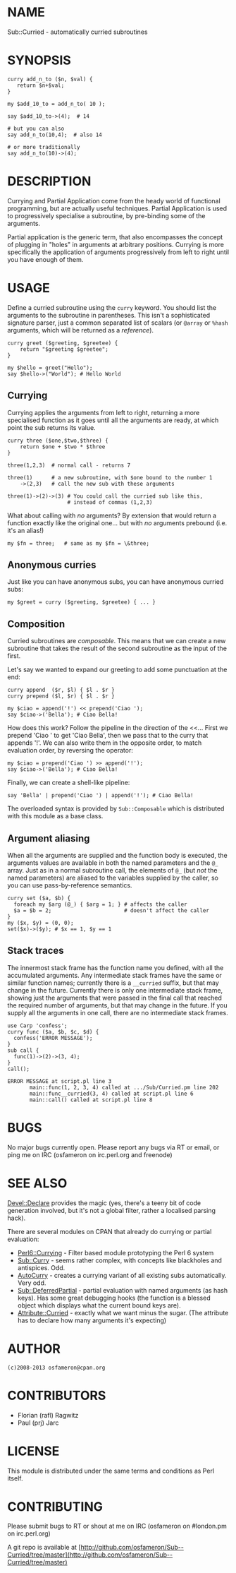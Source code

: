 # NAME

Sub::Curried - automatically curried subroutines

# SYNOPSIS

    curry add_n_to ($n, $val) {
       return $n+$val;
    }

    my $add_10_to = add_n_to( 10 );

    say $add_10_to->(4);  # 14

    # but you can also
    say add_n_to(10,4);  # also 14

    # or more traditionally
    say add_n_to(10)->(4);

# DESCRIPTION

Currying and Partial Application come from the heady world of functional
programming, but are actually useful techniques.  Partial Application is used
to progressively specialise a subroutine, by pre-binding some of the arguments.

Partial application is the generic term, that also encompasses the concept of
plugging in "holes" in arguments at arbitrary positions.  Currying is more
specifically the application of arguments progressively from left to right
until you have enough of them.

# USAGE

Define a curried subroutine using the `curry` keyword.  You should list the
arguments to the subroutine in parentheses.  This isn't a sophisticated signature
parser, just a common separated list of scalars (or `@array` or `%hash` arguments,
which will be returned as a _reference_).

    curry greet ($greeting, $greetee) {
        return "$greeting $greetee";
    }

    my $hello = greet("Hello");
    say $hello->("World"); # Hello World

## Currying

Currying applies the arguments from left to right, returning a more specialised function
as it goes until all the arguments are ready, at which point the sub returns its value.

    curry three ($one,$two,$three) {
        return $one + $two * $three
    }

    three(1,2,3)  # normal call - returns 7

    three(1)      # a new subroutine, with $one bound to the number 1
        ->(2,3)   # call the new sub with these arguments

    three(1)->(2)->(3) # You could call the curried sub like this,
                       # instead of commas (1,2,3)

What about calling with _no_ arguments?  By extension that would return a function exactly
like the original one... but with _no_ arguments prebound (i.e. it's an alias!)

    my $fn = three;   # same as my $fn = \&three;

## Anonymous curries

Just like you can have anonymous subs, you can have anonymous curried subs:

    my $greet = curry ($greeting, $greetee) { ... }

## Composition

Curried subroutines are _composable_.  This means that we can create a new
subroutine that takes the result of the second subroutine as the input of the
first.

Let's say we wanted to expand our greeting to add some punctuation at the end:

    curry append  ($r, $l) { $l . $r }
    curry prepend ($l, $r) { $l . $r }

    my $ciao = append('!') << prepend('Ciao ');
    say $ciao->('Bella'); # Ciao Bella!

How does this work?  Follow the pipeline in the direction of the <<...
First we prepend 'Ciao ' to get 'Ciao Bella', then we pass that to the curry that
appends '!'.  We can also write them in the opposite order, to match evaluation
order, by reversing the operator:

    my $ciao = prepend('Ciao ') >> append('!');
    say $ciao->('Bella'); # Ciao Bella!

Finally, we can create a shell-like pipeline:

    say 'Bella' | prepend('Ciao ') | append('!'); # Ciao Bella!

The overloaded syntax is provided by `Sub::Composable` which is distributed with
this module as a base class.

## Argument aliasing

When all the arguments are supplied and the function body is executed, the
arguments values are available in both the named parameters and the `@_`
array.  Just as in a normal subroutine call, the elements of `@_` (but
_not_ the named parameters) are aliased to the variables supplied by the
caller, so you can use pass-by-reference semantics.

    curry set ($a, $b) {
      foreach my $arg (@_) { $arg = 1; } # affects the caller
      $a = $b = 2;                       # doesn't affect the caller
    }
    my ($x, $y) = (0, 0);
    set($x)->($y); # $x == 1, $y == 1

## Stack traces

The innermost stack frame has the function name you defined, with all the
accumulated arguments.  Any intermediate stack frames have the same or
similar function names; currently there is a `__curried` suffix, but that
may change in the future.  Currently there is only one intermediate stack
frame, showing just the arguments that were passed in the final call that
reached the required number of arguments, but that may change in the future.
If you supply all the arguments in one call, there are no intermediate stack
frames.

    use Carp 'confess';
    curry func ($a, $b, $c, $d) {
      confess('ERROR MESSAGE');
    }
    sub call {
      func(1)->(2)->(3, 4);
    }
    call();

    ERROR MESSAGE at script.pl line 3
           main::func(1, 2, 3, 4) called at .../Sub/Curried.pm line 202
           main::func__curried(3, 4) called at script.pl line 6
           main::call() called at script.pl line 8

# BUGS

No major bugs currently open.  Please report any bugs via RT or email, or ping
me on IRC (osfameron on irc.perl.org and freenode)

# SEE ALSO

[Devel::Declare](https://metacpan.org/pod/Devel%3A%3ADeclare) provides the magic (yes, there's a teeny bit of code
generation involved, but it's not a global filter, rather a localised
parsing hack).

There are several modules on CPAN that already do currying or partial evaluation:

- [Perl6::Currying](https://metacpan.org/pod/Perl6%3A%3ACurrying) - Filter based module prototyping the Perl 6 system
- [Sub::Curry](https://metacpan.org/pod/Sub%3A%3ACurry) - seems rather complex, with concepts like blackholes and antispices.  Odd.
- [AutoCurry](https://metacpan.org/pod/AutoCurry) - creates a currying variant of all existing subs automatically.  Very odd.
- [Sub::DeferredPartial](https://metacpan.org/pod/Sub%3A%3ADeferredPartial) - partial evaluation with named arguments (as hash keys).  Has some
great debugging hooks (the function is a blessed object which displays what the current
bound keys are).
- [Attribute::Curried](https://metacpan.org/pod/Attribute%3A%3ACurried) - exactly what we want minus the sugar.  (The attribute has
to declare how many arguments it's expecting)

# AUTHOR

    (c)2008-2013 osfameron@cpan.org

# CONTRIBUTORS

- Florian (rafl) Ragwitz
- Paul (prj) Jarc

# LICENSE

This module is distributed under the same terms and conditions as Perl itself.

# CONTRIBUTING

Please submit bugs to RT or shout at me on IRC (osfameron on #london.pm on irc.perl.org)

A git repo is available at [http://github.com/osfameron/Sub--Curried/tree/master](http://github.com/osfameron/Sub--Curried/tree/master)
